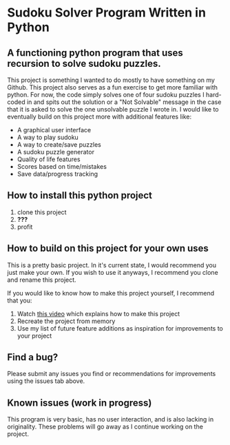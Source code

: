 # Sudoku Solver Program Written in Python
## A functioning python program that uses recursion to solve sudoku puzzles.
This project is something I wanted to do mostly to have something on my Github. This project also serves as a fun exercise to get more familiar with python. For now, the code simply solves one of four sudoku puzzles I hard-coded in and spits out the solution or a "Not Solvable" message in the case that it is asked to solve the one unsolvable puzzle I wrote in. I would like to eventually build on this project more with additional features like:
* A graphical user interface
* A way to play sudoku
* A way to create/save puzzles
* A sudoku puzzle generator
* Quality of life features
* Scores based on time/mistakes
* Save data/progress tracking
## How to install this python project
1. clone this project
2. <strong>???</strong>
3. profit
## How to build on this project for your own uses
This is a pretty basic project. In it's current state, I would recommend you just make your own. If you wish to use it anyways, I recommend you clone and rename this project.

If you would like to know how to make this project yourself, I recommend that you:
1. Watch <a href="https://www.youtube.com/watch?v=8ext9G7xspg&t=6715s">this video</a> which explains how to make this project
2. Recreate the project from memory
3. Use my list of future feature additions as inspiration for improvements to your project
## Find a bug?
Please submit any issues you find or recommendations for improvements using the issues tab above.
## Known issues (work in progress)
This program is very basic, has no user interaction, and is also lacking in originality. These problems will go away as I continue working on the project.

